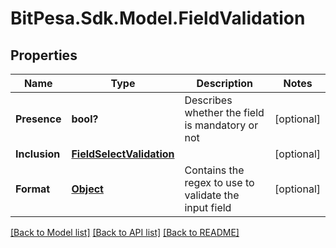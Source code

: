 # BitPesa.Sdk.Model.FieldValidation
## Properties

Name | Type | Description | Notes
------------ | ------------- | ------------- | -------------
**Presence** | **bool?** | Describes whether the field is mandatory or not | [optional] 
**Inclusion** | [**FieldSelectValidation**](FieldSelectValidation.md) |  | [optional] 
**Format** | [**Object**](.md) | Contains the regex to use to validate the input field | [optional] 

[[Back to Model list]](../README.md#documentation-for-models) [[Back to API list]](../README.md#documentation-for-api-endpoints) [[Back to README]](../README.md)

